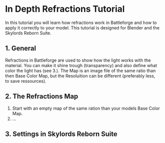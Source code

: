 # In Depth Refractions Tutorial #
In this tutorial you will learn how refractions work in Battleforge and how to apply it correctly to your model.
This tutorial is designed for Blender and the Skylords Reborn Suite.
## 1. General ##
Refractions in Battleforge are used to show how the light works with the material. You can make it shine trough (transparency) and also define what color the light has (see 3.). The Map is an image file of the same ratio than then Base Color Map, but the Resoluition can be different (preferably less, to save ressources).
## 2. The Refractions Map ##
1. Start with an empty map of the same ration than your models Base Color Map.
2. ...
## 3. Settings in Skylords Reborn Suite ##
